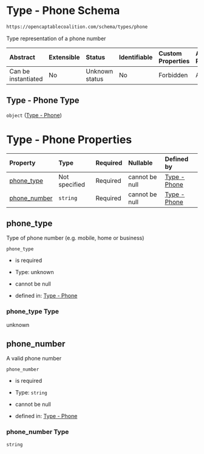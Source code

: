 # Type - Phone Schema

```txt
https://opencaptablecoalition.com/schema/types/phone
```

Type representation of a phone number

| Abstract            | Extensible | Status         | Identifiable | Custom Properties | Additional Properties | Access Restrictions | Defined In                                                                       |
| :------------------ | :--------- | :------------- | :----------- | :---------------- | :-------------------- | :------------------ | :------------------------------------------------------------------------------- |
| Can be instantiated | No         | Unknown status | No           | Forbidden         | Allowed               | none                | [Phone.schema.json](../../schema/types/Phone.schema.json "open original schema") |

## Type - Phone Type

`object` ([Type - Phone](phone.md))

# Type - Phone Properties

| Property                      | Type          | Required | Nullable       | Defined by                                                                                                                       |
| :---------------------------- | :------------ | :------- | :------------- | :------------------------------------------------------------------------------------------------------------------------------- |
| [phone_type](#phone_type)     | Not specified | Required | cannot be null | [Type - Phone](phone-properties-phone_type.md "https://opencaptablecoalition.com/schema/types/phone#/properties/phone_type")     |
| [phone_number](#phone_number) | `string`      | Required | cannot be null | [Type - Phone](phone-properties-phone_number.md "https://opencaptablecoalition.com/schema/types/phone#/properties/phone_number") |

## phone_type

Type of phone number (e.g. mobile, home or business)

`phone_type`

*   is required

*   Type: unknown

*   cannot be null

*   defined in: [Type - Phone](phone-properties-phone_type.md "https://opencaptablecoalition.com/schema/types/phone#/properties/phone_type")

### phone_type Type

unknown

## phone_number

A valid phone number

`phone_number`

*   is required

*   Type: `string`

*   cannot be null

*   defined in: [Type - Phone](phone-properties-phone_number.md "https://opencaptablecoalition.com/schema/types/phone#/properties/phone_number")

### phone_number Type

`string`
